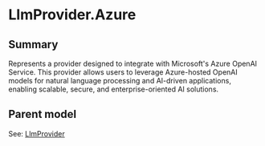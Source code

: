 # LlmProvider.Azure

## Summary

Represents a provider designed to integrate with Microsoft's Azure OpenAI Service.
This provider allows users to leverage Azure-hosted OpenAI models for natural language processing
and AI-driven applications, enabling scalable, secure, and enterprise-oriented AI solutions.

## Parent model

See: [LlmProvider](LlmProvider.md)